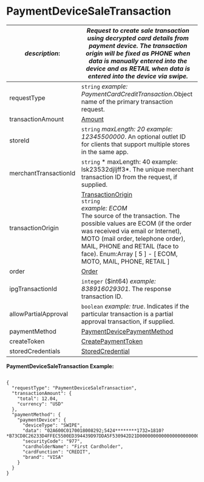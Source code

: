 
# PaymentDeviceSaleTransaction

| *description*:   | *Request to create sale transaction using decrypted card details from payment device. The transaction origin will be fixed as PHONE when data is manually entered into the device and as RETAIL when data is entered into the device via swipe.*|
|----|----|
| requestType |    ``` string ```  *example:   PaymentCardCreditTransaction*.Object name of the primary transaction request.|
| transactionAmount | [Amount](?path=docs/schemas-md/Amount.md)|
| storeId |    ``` string ```  *maxLength: 20  example: 12345500000*. An optional outlet ID for clients that support multiple stores in the same app.|
| merchantTransactionId |    ``` string ```   * maxLength: 40 example: lsk23532djljff3*. The unique merchant transaction ID from the request, if supplied.|
| transactionOrigin |  [TransactionOrigin](?path=docs/schemas-md/TransactionOrigin.md)  <br/>  ``` string ```  <br/>  *example: ECOM*  <br/> The source of the transaction. The possible values are ECOM (if the order was received via email or Internet), MOTO (mail order, telephone order), MAIL, PHONE and RETAIL (face to face). Enum:Array [ 5 ] - [ ECOM, MOTO, MAIL, PHONE, RETAIL ]|
| order | [Order](?path=docs/schemas-md/Order.md)|
| ipgTransactionId |    ``` integer ``` ($int64)  *example: 838916029301*. The response transaction ID.|
| allowPartialApproval |    ``` boolean ```  *example: true*. Indicates if the particular transaction is a partial approval transaction, if supplied.|
| paymentMethod | [PaymentDevicePaymentMethod](?path=docs/schemas-md/PaymentDevicePaymentMethod.md)|
| createToken | [CreatePaymentToken](?path=docs/schemas-md/CreatePaymentToken.md)|
| storedCredentials | [StoredCredential](?path=docs/schemas-md/StoredCredential.md)|  

**PaymentDeviceSaleTransaction Example:**

```{r}

{
  "requestType": "PaymentDeviceSaleTransaction",
  "transactionAmount": {
    "total": 12.04,
    "currency": "USD"
  },
  "paymentMethod": {
    "paymentDevice": {
      "deviceType": "SWIPE",
      "data": "02A600C0170018008292;5424********1732=1810?*B73CD8C26233D4FFEC5500ED394439D97DDA5F530942D21D0000000000000000000000000000000000000000363434543035353734326299492410027300000260DC03",
      "securityCode": "977",
      "cardholderName": "First Cardholder",
      "cardFunction": "CREDIT",
      "brand": "VISA"
    }
  }
}
```  

